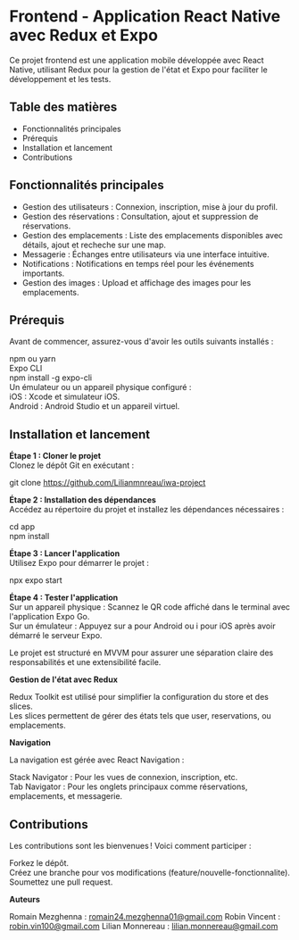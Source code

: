 # **Frontend - Application React Native avec Redux et Expo**  

Ce projet frontend est une application mobile développée avec React Native, utilisant Redux pour la gestion de l'état et Expo pour faciliter le développement et les tests.  

## **Table des matières**

- Fonctionnalités principales  
- Prérequis  
- Installation et lancement  
- Contributions  

## **Fonctionnalités principales**

- Gestion des utilisateurs : Connexion, inscription, mise à jour du profil.  
- Gestion des réservations : Consultation, ajout et suppression de réservations.  
- Gestion des emplacements : Liste des emplacements disponibles avec détails, ajout et recheche sur une map.  
- Messagerie : Échanges entre utilisateurs via une interface intuitive.  
- Notifications : Notifications en temps réel pour les événements importants.  
- Gestion des images : Upload et affichage des images pour les emplacements.  
  
## **Prérequis**

Avant de commencer, assurez-vous d'avoir les outils suivants installés :  

npm ou yarn  
Expo CLI  
npm install -g expo-cli  
Un émulateur ou un appareil physique configuré :  
iOS : Xcode et simulateur iOS.  
Android : Android Studio et un appareil virtuel.  

## **Installation et lancement**     

**Étape 1 : Cloner le projet**  
Clonez le dépôt Git en exécutant :  

git clone https://github.com/Lilianmnreau/iwa-project  

**Étape 2 : Installation des dépendances**  
Accédez au répertoire du projet et installez les dépendances nécessaires :  

cd app  
npm install  

**Étape 3 : Lancer l'application**  
Utilisez Expo pour démarrer le projet :  

npx expo start  

**Étape 4 : Tester l'application**    
Sur un appareil physique : Scannez le QR code affiché dans le terminal avec l'application Expo Go.  
Sur un émulateur : Appuyez sur a pour Android ou i pour iOS après avoir démarré le serveur Expo.  


Le projet est structuré en MVVM pour assurer une séparation claire des responsabilités et une extensibilité facile.  

**Gestion de l'état avec Redux**    

Redux Toolkit est utilisé pour simplifier la configuration du store et des slices.  
Les slices permettent de gérer des états tels que user, reservations, ou emplacements.  

**Navigation**  

La navigation est gérée avec React Navigation :  

Stack Navigator : Pour les vues de connexion, inscription, etc.  
Tab Navigator : Pour les onglets principaux comme réservations, emplacements, et messagerie.  

## **Contributions**

Les contributions sont les bienvenues ! Voici comment participer :  

Forkez le dépôt.  
Créez une branche pour vos modifications (feature/nouvelle-fonctionnalite).  
Soumettez une pull request.  

**Auteurs**

Romain Mezghenna : romain24.mezghenna01@gmail.com
Robin Vincent : robin.vin100@gmail.com
Lilian Monnereau : lilian.monnereau@gmail.com
